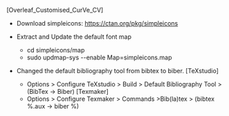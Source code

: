 [Overleaf_Customised_CurVe_CV]
 * Download simpleicons: https://ctan.org/pkg/simpleicons
 * Extract and Update the default font map
   - cd simpleicons/map
   - sudo updmap-sys --enable Map=simpleicons.map

 * Changed the default bibliography tool from bibtex to biber.
   [TeXstudio]
     - Options > Configure TeXstudio > Build > Default Bibliography Tool > (BibTex -> Biber)
   [Texmaker]
     - Options > Configure Texmaker > Commands >Bib(la)tex > (bibtex %.aux -> biber %)
